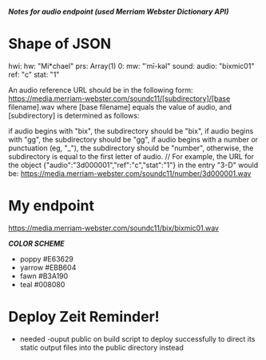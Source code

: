  ***Notes for audio endpoint (used Merriam Webster Dictionary API)***

# Shape of JSON
hwi:
hw: "Mi*chael"
prs: Array(1)
0:
mw: "ˈmī-kəl"
sound:
audio: "bixmic01"
ref: "c"
stat: "1"

 An audio reference URL should be in the following form: https://media.merriam-webster.com/soundc11/[subdirectory]/[base filename].wav where [base filename] equals the value of audio, and [subdirectory] is determined as follows:

if audio begins with "bix", the subdirectory should be "bix",
if audio begins with "gg", the subdirectory should be "gg",
if audio begins with a number or punctuation (eg, "_"), the subdirectory should be "number",
otherwise, the subdirectory is equal to the first letter of audio.
// For example, the URL for the object {"audio":"3d000001","ref":"c","stat":"1"} in the entry "3-D" would be: https://media.merriam-webster.com/soundc11/number/3d000001.wav


# My endpoint 
https://media.merriam-webster.com/soundc11/bix/bixmic01.wav

***COLOR SCHEME***

- poppy #E63629 
- yarrow #EBB604 
- fawn #B3A190 
- teal #008080 

# Deploy Zeit Reminder! 
- needed -ouput public on build script to deploy successfully to direct its static output files into the public directory instead